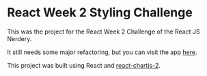 # React Week 2 Styling Challenge

This was the project for the React Week 2 Challenge of the React JS Nerdery.

It still needs some major refactoring, but you can visit the app [here](https://michellepineda90.github.io/react-week2-styling-challenge/).

This project was built using React and [react-chartjs-2](https://react-chartjs-2.js.org/).
